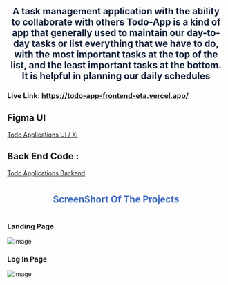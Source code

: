 <h2 align="center" style="margin:10px 0px ; color: #132039 ">
 A task management application with the ability to collaborate with others
 Todo-App is a kind of app that generally used to maintain our day-to-day tasks or list everything that we have to do, with the most important tasks at the top of the list, and the least important tasks at the bottom. It is helpful in planning our daily schedules 
</h2>

### Live Link: https://todo-app-frontend-eta.vercel.app/

## Figma UI

[Todo Applications UI / XI](https://www.figma.com/file/t8qolnOAK308vTfE0cLpfd/ToDo-App)

## Back End Code :

[Todo Applications Backend ](https://github.com/wdhive2/todo-server/tree/master/docs)

<h2 align="center" style="margin:40px 0px ; color: #406BBF ">
ScreenShort Of The Projects 
</h2>

### Landing Page

![image](https://user-images.githubusercontent.com/87494463/200159920-3ec601d5-7706-4729-a78d-8c7ad477479b.png)

### Log In Page

![image](https://user-images.githubusercontent.com/87494463/200159933-1aba25b9-ac15-4116-8990-54c801239824.png)
